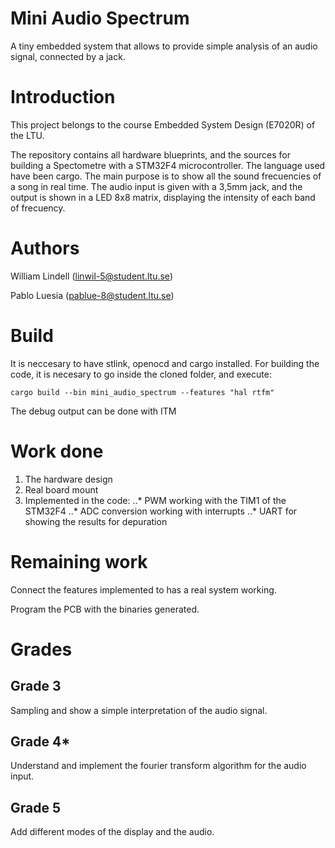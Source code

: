 # Mini Audio Spectrum

A tiny embedded system that allows to provide simple analysis of an audio signal, connected by a jack.

# Introduction
This project belongs to the course Embedded System Design (E7020R) of the 
LTU.

The repository contains all hardware blueprints, and the sources for building
a Spectometre with a STM32F4 microcontroller. The language used have been cargo.
The main purpose is to show all the sound frecuencies of a song in real time.
The audio input is given with a 3,5mm jack, and the output is shown in a 
LED 8x8 matrix, displaying the intensity of each band of frecuency.

# Authors
William Lindell (linwil-5@student.ltu.se)

Pablo Luesia (pablue-8@student.ltu.se)

# Build
It is neccesary to have stlink, openocd and cargo installed.
For building the code, it is necesary to go inside the cloned
folder, and execute:

```shell
cargo build --bin mini_audio_spectrum --features "hal rtfm"
````

The debug output can be done with ITM

# Work done
1. The hardware design
2. Real board mount
3. Implemented in the code:
..* PWM working with the TIM1 of the STM32F4
..* ADC conversion working with interrupts
..* UART for showing the results for depuration

# Remaining work
Connect the features implemented to has a real system working.

Program the PCB with the binaries generated.
 
# Grades
## Grade 3 
 Sampling and show a simple interpretation of the audio signal.  
## Grade 4*  
 Understand and implement the fourier transform algorithm for the audio input.  
## Grade 5
 Add different modes of the display and the audio. 
